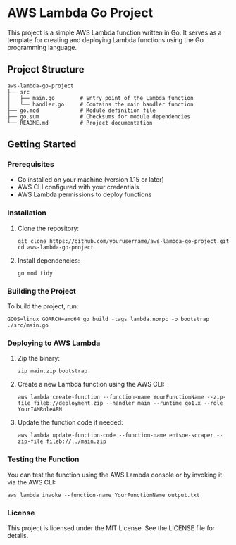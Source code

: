 # AWS Lambda Go Project

This project is a simple AWS Lambda function written in Go. It serves as a template for creating and deploying Lambda functions using the Go programming language.

## Project Structure

```
aws-lambda-go-project
├── src
│   ├── main.go        # Entry point of the Lambda function
│   └── handler.go     # Contains the main handler function
├── go.mod             # Module definition file
├── go.sum             # Checksums for module dependencies
└── README.md          # Project documentation
```

## Getting Started

### Prerequisites

- Go installed on your machine (version 1.15 or later)
- AWS CLI configured with your credentials
- AWS Lambda permissions to deploy functions

### Installation

1. Clone the repository:

   ```
   git clone https://github.com/yourusername/aws-lambda-go-project.git
   cd aws-lambda-go-project
   ```

2. Install dependencies:

   ```
   go mod tidy
   ```

### Building the Project

To build the project, run:

```
GOOS=linux GOARCH=amd64 go build -tags lambda.norpc -o bootstrap ./src/main.go
```

### Deploying to AWS Lambda

1. Zip the binary:

   ```
   zip main.zip bootstrap
   ```

2. Create a new Lambda function using the AWS CLI:

   ```
   aws lambda create-function --function-name YourFunctionName --zip-file fileb://deployment.zip --handler main --runtime go1.x --role YourIAMRoleARN
   ```

3. Update the function code if needed:

   ```
   aws lambda update-function-code --function-name entsoe-scraper --zip-file fileb://../main.zip
   ```

### Testing the Function

You can test the function using the AWS Lambda console or by invoking it via the AWS CLI:

```
aws lambda invoke --function-name YourFunctionName output.txt
```

### License

This project is licensed under the MIT License. See the LICENSE file for details.